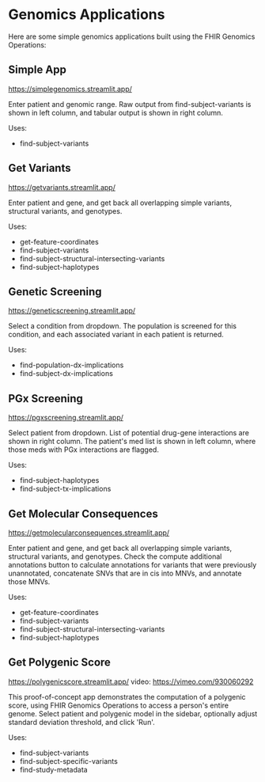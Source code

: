# Genomics Applications
Here are some simple genomics applications built using the FHIR Genomics Operations:

## Simple App
https://simplegenomics.streamlit.app/

Enter patient and genomic range. Raw output from find-subject-variants is shown in left column, and tabular output is shown in right column.

Uses:
* find-subject-variants

## Get Variants
https://getvariants.streamlit.app/

Enter patient and gene, and get back all overlapping simple variants, structural variants, and genotypes. 

Uses:
* get-feature-coordinates
* find-subject-variants
* find-subject-structural-intersecting-variants
* find-subject-haplotypes

## Genetic Screening
https://geneticscreening.streamlit.app/

Select a condition from dropdown. The population is screened for this condition, and each associated variant in each patient is returned.

Uses:
* find-population-dx-implications
* find-subject-dx-implications

## PGx Screening
https://pgxscreening.streamlit.app/

Select patient from dropdown. List of potential drug-gene interactions are shown in right column. The patient's med list is shown in left column, where those meds with PGx interactions are flagged.

Uses:
* find-subject-haplotypes
* find-subject-tx-implications

## Get Molecular Consequences
https://getmolecularconsequences.streamlit.app/

Enter patient and gene, and get back all overlapping simple variants, structural variants, and genotypes. Check the compute additional annotations button to calculate annotations for variants that were previously unannotated, concatenate SNVs that are in cis into MNVs, and annotate those MNVs.

Uses:
* get-feature-coordinates
* find-subject-variants
* find-subject-structural-intersecting-variants
* find-subject-haplotypes

## Get Polygenic Score
https://polygenicscore.streamlit.app/
video: https://vimeo.com/930060292

This proof-of-concept app demonstrates the computation of a polygenic score, using FHIR Genomics Operations to access a person's entire genome.
Select patient and polygenic model in the sidebar, optionally adjust standard deviation threshold, and click 'Run'.

Uses:
* find-subject-variants
* find-subject-specific-variants
* find-study-metadata
